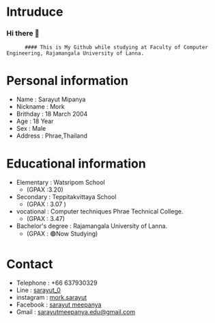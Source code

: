 # Intruduce
### Hi there 👋
          #### This is My Github while studying at Faculty of Computer Engineering, Rajamangala University of Lanna.

# Personal information
- Name : Sarayut Mipanya
- Nickname : Mork
- Brithday : 18 March 2004
- Age : 18 Year
- Sex : Male
- Address : Phrae,Thailand

# Educational information
- Elementary : Watsripom School
  - (GPAX :3.20)
- Secondary : Teppitakvittaya School
  - (GPAX : 3.07 )
- vocational : Computer techniques Phrae Technical College.
  - (GPAX : 3.47)
- Bachelor's degree : Rajamangala University of Lanna. 
  - (GPAX : :green_circle:Now Studying)

# Contact
- Telephone : +66 637930329
- Line : [sarayut_0](https://line.me/ti/p/Hofs7cWf7d)
- instagram : [mork.sarayut](https://instagram.com/mork.sarayut?r=nametag)
- Facebook : [sarayut meepanya](https://www.facebook.com/meepanya.sarayut)
- Gmail : sarayutmeepanya.edu@gmail.com

